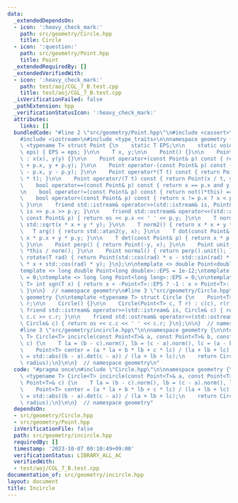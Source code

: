```yaml
---
data:
  _extendedDependsOn:
  - icon: ':heavy_check_mark:'
    path: src/geometry/Circle.hpp
    title: Circle
  - icon: ':question:'
    path: src/geometry/Point.hpp
    title: Point
  _extendedRequiredBy: []
  _extendedVerifiedWith:
  - icon: ':heavy_check_mark:'
    path: test/aoj/CGL_7_B.test.cpp
    title: test/aoj/CGL_7_B.test.cpp
  _isVerificationFailed: false
  _pathExtension: hpp
  _verificationStatusIcon: ':heavy_check_mark:'
  attributes:
    links: []
  bundledCode: "#line 2 \"src/geometry/Point.hpp\"\n#include <cassert>\n#include <cmath>\n\
    #include <iostream>\n#include <type_traits>\n\nnamespace geometry {\n\ntemplate\
    \ <typename T> struct Point {\n    static T EPS;\n\n    static void set_eps(T\
    \ eps) { EPS = eps; }\n\n    T x, y;\n\n    Point() {}\n\n    Point(T x, T y)\
    \ : x(x), y(y) {}\n\n    Point operator+(const Point& p) const { return Point(x\
    \ + p.x, y + p.y); }\n\n    Point operator-(const Point& p) const { return Point(x\
    \ - p.x, y - p.y); }\n\n    Point operator*(T t) const { return Point(x * t, y\
    \ * t); }\n\n    Point operator/(T t) const { return Point(x / t, y / t); }\n\n\
    \    bool operator==(const Point& p) const { return x == p.x and y == p.y; }\n\
    \n    bool operator!=(const Point& p) const { return not((*this) == p); }\n\n\
    \    bool operator<(const Point& p) const { return x != p.x ? x < p.x : y < p.y;\
    \ }\n\n    friend std::istream& operator>>(std::istream& is, Point& p) { return\
    \ is >> p.x >> p.y; }\n\n    friend std::ostream& operator<<(std::ostream& os,\
    \ const Point& p) { return os << p.x << ' ' << p.y; }\n\n    T norm() { return\
    \ std::sqrt(x * x + y * y); }\n\n    T norm2() { return x * x + y * y; }\n\n \
    \   T arg() { return std::atan2(y, x); }\n\n    T dot(const Point& p) { return\
    \ x * p.x + y * p.y; }\n\n    T det(const Point& p) { return x * p.y - y * p.x;\
    \ }\n\n    Point perp() { return Point(-y, x); }\n\n    Point unit() { return\
    \ *this / norm(); }\n\n    Point normal() { return perp().unit(); }\n\n    Point\
    \ rotate(T rad) { return Point(std::cos(rad) * x - std::sin(rad) * y, std::sin(rad)\
    \ * x + std::cos(rad) * y); }\n};\n\ntemplate <> double Point<double>::EPS = 1e-9;\n\
    template <> long double Point<long double>::EPS = 1e-12;\ntemplate <> int Point<int>::EPS\
    \ = 0;\ntemplate <> long long Point<long long>::EPS = 0;\n\ntemplate <typename\
    \ T> int sgn(T x) { return x < -Point<T>::EPS ? -1 : x > Point<T>::EPS ? 1 : 0;\
    \ }\n\n}  // namespace geometry\n#line 3 \"src/geometry/Circle.hpp\"\n\nnamespace\
    \ geometry {\n\ntemplate <typename T> struct Circle {\n    Point<T> c;\n    T\
    \ r;\n\n    Circle() {}\n\n    Circle(Point<T> c, T r) : c(c), r(r) {}\n\n   \
    \ friend std::istream& operator>>(std::istream& is, Circle& c) { return is >>\
    \ c.c >> c.r; }\n\n    friend std::ostream& operator<<(std::ostream& os, const\
    \ Circle& c) { return os << c.c << ' ' << c.r; }\n};\n\n}  // namespace geometry\n\
    #line 3 \"src/geometry/incircle.hpp\"\n\nnamespace geometry {\n\ntemplate <typename\
    \ T> Circle<T> incircle(const Point<T>& a, const Point<T>& b, const Point<T>&\
    \ c) {\n    T la = (b - c).norm(), lb = (c - a).norm(), lc = (a - b).norm();\n\
    \    Point<T> center = (a * la + b * lb + c * lc) / (la + lb + lc);\n    T radius\
    \ = std::abs((b - a).det(c - a)) / (la + lb + lc);\n    return Circle<T>(center,\
    \ radius);\n}\n\n}  // namespace geometry\n"
  code: "#pragma once\n#include \"Circle.hpp\"\n\nnamespace geometry {\n\ntemplate\
    \ <typename T> Circle<T> incircle(const Point<T>& a, const Point<T>& b, const\
    \ Point<T>& c) {\n    T la = (b - c).norm(), lb = (c - a).norm(), lc = (a - b).norm();\n\
    \    Point<T> center = (a * la + b * lb + c * lc) / (la + lb + lc);\n    T radius\
    \ = std::abs((b - a).det(c - a)) / (la + lb + lc);\n    return Circle<T>(center,\
    \ radius);\n}\n\n}  // namespace geometry"
  dependsOn:
  - src/geometry/Circle.hpp
  - src/geometry/Point.hpp
  isVerificationFile: false
  path: src/geometry/incircle.hpp
  requiredBy: []
  timestamp: '2023-10-07 00:10:49+09:00'
  verificationStatus: LIBRARY_ALL_AC
  verifiedWith:
  - test/aoj/CGL_7_B.test.cpp
documentation_of: src/geometry/incircle.hpp
layout: document
title: Incircle
---
```

